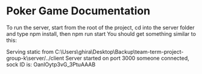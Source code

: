 # Poker Game Documentation

To run the server, start from the root of the project, cd into the server folder and type npm install, then npm run start
You should get something similar to this:

Serving static from C:\Users\ghira\Desktop\Backup\team-term-project-group-k\server/../client
Server started on port 3000
someone connected, sock ID is: OanIOytp3vG_3PtuAAAB